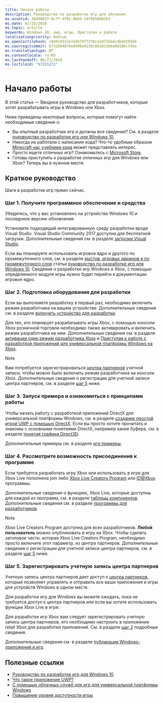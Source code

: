 ```yaml
---
title: Начало работы
description: Руководство по разработке игр для обучения
ms.assetid: 40490837-6c7f-4f82-96b5-14f6858982b3
ms.date: 01/25/2018
ms.topic: article
keywords: Windows 10, uwp, игры, Приступая к работе
localizationpriority: medium
ms.openlocfilehash: c0d819322e7e9479772f8ca3d72bbdcdb4d192b8
ms.sourcegitcommit: 6f32604876ed480e8238c86101366a8d106c7d4e
ms.translationtype: MT
ms.contentlocale: ru-RU
ms.lasthandoff: 06/21/2019
ms.locfileid: "67321272"
---
```

# <a name="getting-started"></a>Начало работы

В этой статье — Вводное руководство для разработчиков, которые хотят разрабатывать игры в Windows или Xbox. 

Ниже приведены некоторые вопросы, которые помогут найти необходимые сведения о:
* Вы опытный разработчик игр и должны все сведения? См. в разделе [руководство по разработке игр для Windows 10](e2e.md).
* Никогда не работали с написания кода? Что-то удобным образом [Minecraft час учебники кода](https://code.org/minecraft) может представлять интерес.
* Просто ищете отличных игр? Ознакомьтесь с [Microsoft Store](https://www.microsoft.com/store).
* Готовы приступить к разработке отличных игр для Windows или Xbox?  Теперь вы в нужном месте.

## <a name="quick-start-guide"></a>Краткое руководство

Шаги в разработке игр прямо сейчас.

### <a name="step-1-get-the-software-and-tools"></a>Шаг 1. Получите программное обеспечение и средства

Убедитесь, что у вас установлено на устройстве Windows 10 и последнюю версию обновления.

Установите подходящий интегрированную среду разработки вроде Visual Studio. Visual Studio Community 2017 доступна для бесплатной загрузки. Дополнительные сведения см. в разделе [загрузки Visual Studio](https://visualstudio.microsoft.com/downloads/).

Если вы планируете использовать игровое ядро и другого по промежуточного слоя, см. в разделе [мостов, игровых движков и по промежуточного слоя](e2e.md#bridges-game-engines-and-middleware) статьи [руководство по разработке игр для Windows 10](e2e.md). Сведения о разработке игр Windows и Xbox, с помощью определенного модуля игры нужно будет перейти к документации игровое ядро.

### <a name="step-2-prepare-your-hardware-for-development"></a>Шаг 2. Подготовка оборудования для разработки

Если вы выполняете разработку в первый раз, необходимо включить режим разработчика на вашем устройстве. Дополнительные сведения см. в разделе [включить устройство для разработки](../get-started/enable-your-device-for-development.md).

Для тех, кто планирует разрабатывать игры Xbox, с помощью консоли Xbox розничной торговли необходимо также активировать и включить режим разработчика на нем. Дополнительные сведения см. в разделе [активации один режим разработчика Xbox](../xbox-apps/devkit-activation.md) и [Приступая к работе с разработкой приложений для универсальной платформы Windows на Xbox](../xbox-apps/getting-started.md). 

> [!Note]
> Вам потребуется зарегистрироваться [центра партнеров](https://partner.microsoft.com/dashboard) учетной записи, чтобы можно было включить режим разработчика на консоли Xbox. Дополнительные сведения о регистрации для учетной записи центра партнеров, см. в разделе [шаг 5](#step-5-sign-up-for-a-partner-center-account) ниже.

### <a name="step-3-run-a-sample-and-see-how-it-works"></a>Шаг 3. Запуск примера и ознакомиться с принципами работы

Чтобы начать работу с разработкой приложений DirectX для универсальной платформы Windows, см. в разделе [создание простой игрой UWP с помощью DirectX](tutorial--create-your-first-uwp-directx-game.md). Если вы просто хотите прочитать и знакомы с основными понятиями DirectX, например какие буфера, см. в разделе [понятия графики Direct3D](../graphics-concepts/index.md).

Дополнительные примеры см. в разделе [игр примеры](e2e.md#game-samples).

### <a name="step-4-consider-joining-a-program"></a>Шаг 4. Рассмотрите возможность присоединения к программе

Если требуется разработать игру Xbox или использовать в игре для Xbox Live пополнена join либо [Xbox Live Creators Program](https://developer.microsoft.com/games/xbox/xboxlive/creator) или [ ID@Xbox ](https://www.xbox.com/Developers/id) программы. 

Дополнительные сведения о функциях, Xbox Live, которые доступны для каждой из программ, см. в разделе [таблицы компонентов](https://docs.microsoft.com/gaming/xbox-live/developer-program-overview.md#feature-table). Дополнительные сведения см. в разделе [программы для разработчиков](e2e.md#developer-programs).

> [!Note]
> Xbox Live Creators Program доступна для всех разработчиков. **Любой пользователь** можно опубликовать в игру на Xbox. Чтобы сделать заголовок части, которая Xbox Live Creators Program, необходимо просто включите этот параметр, из центра партнеров. Дополнительные сведения о регистрации для учетной записи центра партнеров, см. в разделе [шаг 5](#step-5-sign-up-for-a-partner-center-account) ниже.

### <a name="step-5-sign-up-for-a-partner-center-account"></a>Шаг 5. Зарегистрировать учетную запись центра партнеров

Учетную запись центра партнеров дает доступ к [центра партнеров](https://partner.microsoft.com/dashboard), который позволяет управлять и отправить все ваши приложения и игры для устройств Windows в одном месте.

Для разработки игр для Windows вы можете ожидать, пока не требуется доступ к центра партнеров или если вы хотите использовать функции Xbox Live в игре.

Для разработки игр Xbox вам следует зарегистрировать учетную запись центра партнеров, его необходимо настроить в приложении retail Xbox для разработки приложений. См. в разделе [шаг 2](#step-2-prepare-your-hardware-for-development) подробные сведения.

Дополнительные сведения см. в разделе [публикация Windows-приложений и игр](../publish/index.md).

## <a name="useful-links"></a>Полезные ссылки

* [Руководство по разработке игр для Windows 10](e2e.md)
* [Что такое приложение UWP?](../get-started/universal-application-platform-guide.md)
* [С помощью облачных служб для игр для универсальной платформы Windows](cloud-for-games.md)
* [Повышение уровня доступности игры](accessibility-for-games.md)